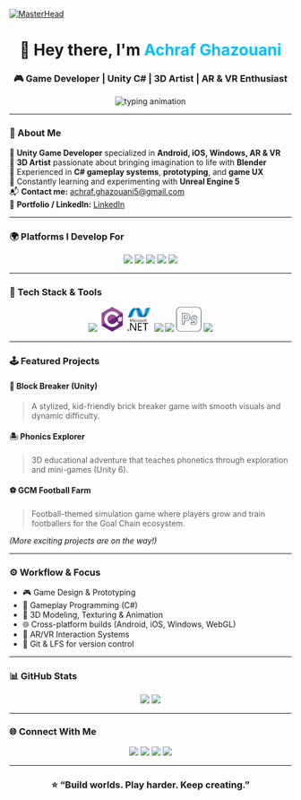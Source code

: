 <!-- 🔥 HEADER BANNER -->
[![MasterHead](https://raw.githubusercontent.com/sakanfar-dev/BANNER/613681f8ec179cabcda4c99ba30bbb0129382a1c/BANNER.png)](https://raw.githubusercontent.com/sakanfar-dev/BANNER/613681f8ec179cabcda4c99ba30bbb0129382a1c/BANNER.png)

<h1 align="center">👋 Hey there, I'm <span style="color:#00BFFF">Achraf Ghazouani</span></h1>
<h3 align="center">🎮 Game Developer | Unity C# | 3D Artist | AR & VR Enthusiast</h3>

<p align="center">
  <img src="https://readme-typing-svg.herokuapp.com?font=Orbitron&size=22&duration=3000&pause=1000&color=00BFFF&center=true&vCenter=true&width=600&lines=Building+worlds+one+line+of+code+at+a+time.;Game+Developer+%7C+3D+Artist+%7C+Tech+Dreamer.;Unity+%26+C%23+are+my+playground." alt="typing animation"/>
</p>

---

### 🧠 About Me

🎯 **Unity Game Developer** specialized in **Android, iOS, Windows, AR & VR**  
🎨 **3D Artist** passionate about bringing imagination to life with **Blender**  
🧩 Experienced in **C# gameplay systems**, **prototyping**, and **game UX**  
🚀 Constantly learning and experimenting with **Unreal Engine 5**  
📬 **Contact me:** achraf.ghazouani5@gmail.com  
🔗 **Portfolio / LinkedIn:** [LinkedIn](https://www.linkedin.com/in/achrafghazouani/)  

---

### 🌍 Platforms I Develop For
<p align="center">
  <img src="https://img.shields.io/badge/Android-%2300C853.svg?style=for-the-badge&logo=android&logoColor=white" />
  <img src="https://img.shields.io/badge/iOS-%23000000.svg?style=for-the-badge&logo=apple&logoColor=white" />
  <img src="https://img.shields.io/badge/Windows-%230078D6.svg?style=for-the-badge&logo=windows&logoColor=white" />
  <img src="https://img.shields.io/badge/Virtual_Reality-%238B00FF.svg?style=for-the-badge&logo=oculus&logoColor=white" />
  <img src="https://img.shields.io/badge/Augmented_Reality-%2300E5FF.svg?style=for-the-badge&logo=unity&logoColor=white" />
</p>

---

### 🧩 Tech Stack & Tools
<p align="center">
  <a href="https://unity.com/" target="_blank"><img src="https://www.vectorlogo.zone/logos/unity3d/unity3d-icon.svg" width="45"/></a>
  <a href="https://learn.microsoft.com/en-us/dotnet/csharp/" target="_blank"><img src="https://raw.githubusercontent.com/devicons/devicon/master/icons/csharp/csharp-original.svg" width="45"/></a>
  <a href="https://dotnet.microsoft.com/" target="_blank"><img src="https://raw.githubusercontent.com/devicons/devicon/master/icons/dot-net/dot-net-original-wordmark.svg" width="45"/></a>
  <a href="https://www.blender.org/" target="_blank"><img src="https://download.blender.org/branding/community/blender_community_badge_white.svg" width="45"/></a>
  <a href="https://unrealengine.com/" target="_blank"><img src="https://raw.githubusercontent.com/kenangundogan/fontisto/master/icons/svg/brand/unreal-engine.svg" width="45"/></a>
  <a href="https://www.adobe.com/products/photoshop.html" target="_blank"><img src="https://raw.githubusercontent.com/devicons/devicon/master/icons/photoshop/photoshop-line.svg" width="45"/></a>
  <a href="https://git-scm.com/" target="_blank"><img src="https://www.vectorlogo.zone/logos/git-scm/git-scm-icon.svg" width="45"/></a>
</p>

---

### 🕹️ Featured Projects

#### 🧱 **Block Breaker (Unity)**
> A stylized, kid-friendly brick breaker game with smooth visuals and dynamic difficulty.

#### 🏝️ **Phonics Explorer**
> 3D educational adventure that teaches phonetics through exploration and mini-games (Unity 6).

#### ⚽ **GCM Football Farm**
> Football-themed simulation game where players grow and train footballers for the Goal Chain ecosystem.

*(More exciting projects are on the way!)*

---

### ⚙️ Workflow & Focus
- 🎮 Game Design & Prototyping  
- 🧠 Gameplay Programming (C#)  
- 🎨 3D Modeling, Texturing & Animation  
- 🌐 Cross-platform builds (Android, iOS, Windows, WebGL)  
- 🥽 AR/VR Interaction Systems  
- 💾 Git & LFS for version control  

---

### 📊 GitHub Stats
<p align="center">
  <img src="https://github-readme-stats.vercel.app/api?username=achraf-ghazouani&show_icons=true&theme=tokyonight&hide_border=true" height="150" />
  <img src="https://github-readme-stats.vercel.app/api/top-langs/?username=achraf-ghazouani&layout=compact&theme=tokyonight&hide_border=true" height="150" />
</p>

---

### 🌐 Connect With Me
<p align="center">
  <a href="https://twitter.com/sakanfar" target="_blank"><img src="https://skillicons.dev/icons?i=twitter" width="45"/></a>
  <a href="https://www.linkedin.com/in/achrafghazouani/" target="_blank"><img src="https://skillicons.dev/icons?i=linkedin" width="45"/></a>
  <a href="https://www.instagram.com/sakanfar/" target="_blank"><img src="https://skillicons.dev/icons?i=instagram" width="45"/></a>
  <a href="https://www.behance.net/achrafghazouani" target="_blank"><img src="https://skillicons.dev/icons?i=behance" width="45"/></a>
</p>

---

<h3 align="center">⭐ “Build worlds. Play harder. Keep creating.”</h3>
